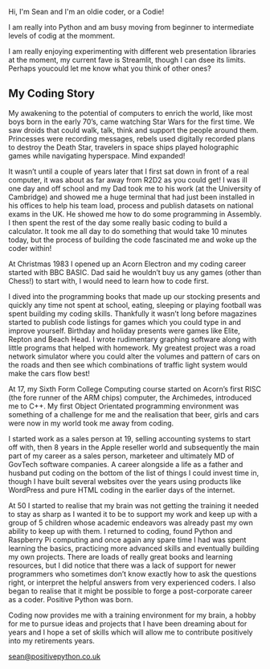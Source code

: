 Hi, I'm Sean and I'm an oldie coder, or a Codie!

I am really into Python and am busy moving from beginner to intermediate levels of codig at the momment. 

I am really enjoying experimenting with different web presentation libraries at the moment, my current fave is Streamlit, though I can dsee its limits.  Perhaps youcould let me know what you think of other ones?

## My Coding Story

My awakening to the potential of computers to enrich the world, like most boys born in the early 70’s, came watching Star Wars for the first time. We saw droids that could walk, talk, think and support the people around them. Princesses were recording messages, rebels used digitally recorded plans to destroy the Death Star, travelers in space ships played holographic games while navigating hyperspace. Mind expanded!

It wasn’t until a couple of years later that I first sat down in front of a real computer, it was about as far away from R2D2 as you could get! I was ill one day and off school and my Dad took me to his work (at the University of Cambridge) and showed me a huge terminal that had just been installed in his offices to help his team load, process and publish datasets on national exams in the UK. He showed me how to do some programming in Assembly. I then spent the rest of the day some really basic coding to build a calculator. It took me all day to do something that would take 10 minutes today, but the process of building the code fascinated me and woke up the coder within!

At Christmas 1983 I opened up an Acorn Electron and my coding career started with BBC BASIC. Dad said he wouldn’t buy us any games (other than Chess!) to start with, I would need to learn how to code first.

I dived into the programming books that made up our stocking presents and quickly any time not spent at school, eating, sleeping or playing football was spent building my coding skills. Thankfully it wasn’t long before magazines started to publish code listings for games which you could type in and improve yourself. Birthday and holiday presents were games like Elite, Repton and Beach Head. I wrote rudimentary graphing software along with little programs that helped with homework. My greatest project was a road network simulator where you could alter the volumes and pattern of cars on the roads and then see which combinations of traffic light system would make the cars flow best!

At 17, my Sixth Form College Computing course started on Acorn’s first RISC (the fore runner of the ARM chips) computer, the Archimedes, introduced me to C++. My first Object Orientated programming environment was something of a challenge for me and the realisation that beer, girls and cars were now in my world took me away from coding.

I started work as a sales person at 19, selling accounting systems to start off with, then 8 years in the Apple reseller world and subsequently the main part of my career as a sales person, marketeer and ultimately MD of GovTech software companies. A career alongside a life as a father and husband put coding on the bottom of the list of things I could invest time in, though I have built several websites over the years using products like WordPress and pure HTML coding in the earlier days of the internet.

At 50 I started to realise that my brain was not getting the training it needed to stay as sharp as I wanted it to be to support my work and keep up with a group of 5 children whose academic endeavors was already past my own ability to keep up with them. I returned to coding, found Python and Raspberry Pi computing and once again any spare time I had was spent learning the basics, practicing more advanced skills and eventually building my own projects. There are loads of really great books and learning resources, but I did notice that there was a lack of support for newer programmers who sometimes don’t know exactly how to ask the questions right, or interpret the helpful answers from very experienced coders. I also began to realise that it might be possible to forge a post-corporate career as a coder. Positive Python was born.

Coding now provides me with a training environment for my brain, a hobby for me to pursue ideas and projects that I have been dreaming about for years and I hope a set of skills which will allow me to contribute positively into my retirements years.

sean@positivepython.co.uk
